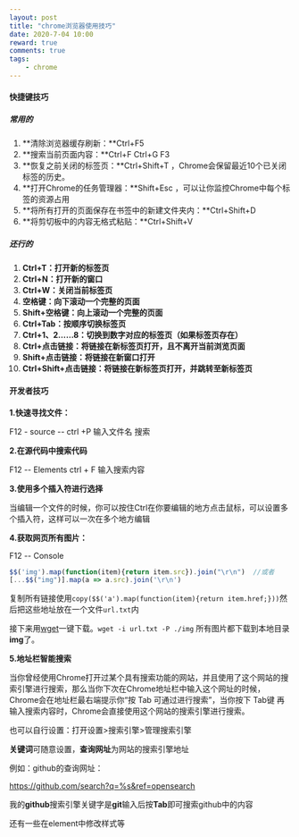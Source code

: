 ```yaml
---
layout: post
title: "chrome浏览器使用技巧"
date: 2020-7-04 10:00
reward: true
comments: true
tags: 
	- chrome
---
```


#### 快捷键技巧

##### 常用的

1. **清除浏览器缓存刷新：**Ctrl+F5
6. **搜索当前页面内容：**Ctrl+F       Ctrl+G       F3
7. **恢复之前关闭的标签页：**Ctrl+Shift+T ，Chrome会保留最近10个已关闭标签的历史。
8. **打开Chrome的任务管理器：**Shift+Esc ，可以让你监控Chrome中每个标签的资源占用
9. **将所有打开的页面保存在书签中的新建文件夹内：**Ctrl+Shift+D
10. **将剪切板中的内容无格式粘贴：**Ctrl+Shift+V 

<!--more-->

##### 还行的

1. **Ctrl+T：打开新的标签页**
2. **Ctrl+N：打开新的窗口**
3. **Ctrl+W：关闭当前标签页**
4. **空格键：向下滚动一个完整的页面**
5. **Shift+空格键：向上滚动一个完整的页面**
6. **Ctrl+Tab：按顺序切换标签页**
7. **Ctrl+1、2……8：切换到数字对应的标签页（如果标签页存在）**
8. **Ctrl+点击链接：将链接在新标签页打开，且不离开当前浏览页面**
9. **Shift+点击链接：将链接在新窗口打开**
10. **Ctrl+Shift+点击链接：将链接在新标签页打开，并跳转至新标签页**

#### 开发者技巧

**1.快速寻找文件：**

F12 - source --  ctrl +P  输入文件名  搜索

**2.在源代码中搜索代码**

F12 -- Elements  ctrl + F 输入搜索内容

**3.使用多个插入符进行选择**

当编辑一个文件的时候，你可以按住Ctrl在你要编辑的地方点击鼠标，可以设置多个插入符，这样可以一次在多个地方编辑

**4.获取网页所有图片：**

F12 -- Console

```javascript
$$('img').map(function(item){return item.src}).join("\r\n")  //或者
[...$$("img")].map(a => a.src).join('\r\n')
```

复制所有链接使用`copy($$('a').map(function(item){return item.href;}))`然后把这些地址放在一个文件`url.txt`内

接下来用[wget](https://link.juejin.im/?target=http%3A%2F%2Fgnuwin32.sourceforge.net%2Fpackages%2Fwget.htm)一键下载。`wget -i url.txt -P ./img` 所有图片都下载到本地目录**img**了。

**5.地址栏智能搜索**

当你曾经使用Chrome打开过某个具有搜索功能的网站，并且使用了这个网站的搜索引擎进行搜索，那么当你下次在Chrome地址栏中输入这个网址的时候，Chrome会在地址栏最右端提示你“按 Tab 可通过进行搜索”，当你按下 Tab键 再输入搜索内容时，Chrome会直接使用这个网站的搜索引擎进行搜索。

也可以自行设置：打开设置>搜索引擎>管理搜索引擎

**关键词**可随意设置，**查询网址**为网站的搜索引擎地址

例如：github的查询网址：

https://github.com/search?q=%s&ref=opensearch

我的**github**搜索引擎关键字是**git**输入后按**Tab**即可搜索github中的内容



还有一些在element中修改样式等